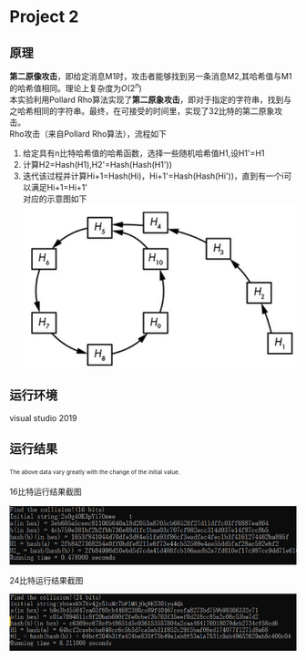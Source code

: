 # Project 2
## 原理
**第二原像攻击**，即给定消息M1时，攻击者能够找到另一条消息M2,其哈希值与M1的哈希值相同。理论上复杂度为$O(2^n)$  
本实验利用Pollard Rho算法实现了**第二原象攻击**，即对于指定的字符串，找到与之哈希相同的字符串。最终，在可接受的时间里，实现了$32$比特的第二原象攻击。      
Rho攻击（来自Pollard Rho算法），流程如下  
1. 给定具有n比特哈希值的哈希函数，选择一些随机哈希值H1,设H1'=H1
2. 计算H2=Hash(H1),H2'=Hash(Hash(H1'))
3. 迭代该过程并计算Hi+1=Hash(Hi)，Hi+1'=Hash(Hash(Hi'))，直到有一个i可以满足Hi+1=Hi+1'  
对应的示意图如下  
![image](https://github.com/Z-Yivon/project/blob/main/project2/headImg.png)  

## 运行环境
visual studio 2019

## 运行结果
<font size="1">The above data vary greatly with the change of the initial value.</font><br />  
16比特运行结果截图

![image](https://github.com/Z-Yivon/project/blob/main/project2/8bit.png)

24比特运行结果截图

![image](https://github.com/Z-Yivon/project/blob/main/project2/24bit.png)
